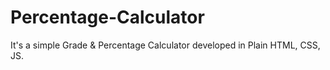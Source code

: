# Percentage-Calculator
 It's a simple Grade & Percentage Calculator developed in Plain HTML, CSS, JS.

